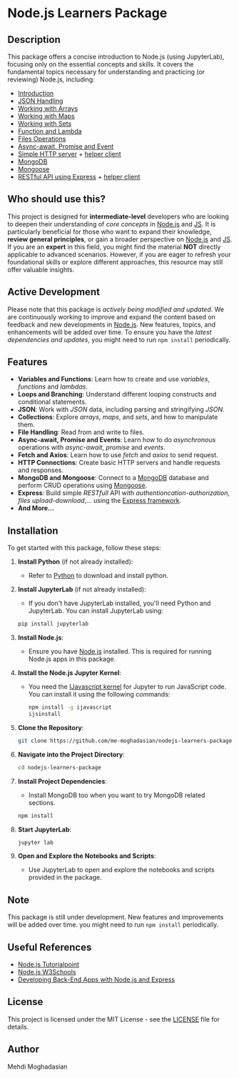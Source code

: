 # Node.js Learners Package

## Description

This package offers a concise introduction to Node.js (using JupyterLab), focusing only on the essential concepts and skills. It covers the fundamental topics necessary for understanding and practicing (or reviewing) Node.js, including:

- [Introduction](01-intro.ipynb) 
- [JSON Handling](02-object.ipynb) 
- [Working with Arrays](03-array.ipynb) 
- [Working with Maps](04-map.ipynb)
- [Working with Sets](05-set.ipynb)
- [Function and Lambda](06-function.ipynb)
- [Files Operations](07-file.ipynb)
- [Async-await, Promise and Event](08-async.ipynb)
- [Simple HTTP server](09-http-server.ipynb) + [helper client](09-http-client.ipynb)
- [MongoDB](10-mongodb.ipynb) 
- [Mongoose](11-mongoose.ipynb)
- [RESTful API using Express](12-express-server.ipynb) + [helper client](12-express-client.ipynb)


## Who should use this?

This project is designed for **intermediate-level** developers who are looking to deepen their understanding of *core concepts* in [Node.js](https://nodejs.org/) and [JS](https://javascript.com/). It is particularly beneficial for those who want to expand their knowledge, **review general principles**, or gain a broader perspective on [Node.js](https://nodejs.org/) and [JS](https://javascript.com/). If you are an **expert** in this field, you might find the material **NOT** directly applicable to advanced scenarios. However, if you are eager to refresh your foundational skills or explore different approaches, this resource may still offer valuable insights.

## Active Development

Please note that this package is *actively being modified and updated*. We are continuously working to improve and expand the content based on feedback and new developments in [Node.js](https://nodejs.org/). New features, topics, and enhancements will be added over time. To ensure you have the *latest dependencies and updates*, you might need to run `npm install` periodically.

## Features

- **Variables and Functions**: Learn how to create and use *variables*, *functions* and *lambdas*.
- **Loops and Branching**: Understand different looping constructs and conditional statements.
- **JSON**: Work with *JSON* data, including parsing and stringifying *JSON*.
- **Collections**: Explore *arrays*, *maps*, and *sets*, and how to manipulate them.
- **File Handling**: Read from and write to files.
- **Async-await, Promise and Events**: Learn how to do *asynchronous* operations with *async-await*, *promise* and *events*.
- **Fetch and Axios**: Learn how to use *fetch* and *axios* to send request.
- **HTTP Connections**: Create basic HTTP servers and handle requests and responses.
- **MongoDB and Mongoose**: Connect to a [MongoDB](https://www.mongodb.com) database and perform CRUD operations using [Mongoose](https://www.mongoosejs.com).
- **Express**: Build simple *RESTfull* API with *authentioncation-authorization*, *files upload-download*,... using the [Express framework](https://www.expressjs.com).
- **And More...**

## Installation

To get started with this package, follow these steps:

1. **Install Python** (if not already installed):
    - Refer to [Python](https://www.python.org/downloads/) to download and install python.

2. **Install JupyterLab** (if not already installed):
   - If you don't have JupyterLab installed, you'll need Python and JupyterLab. You can install JupyterLab using:
    ```bash
    pip install jupyterlab
    ```
    
3. **Install Node.js**:
   - Ensure you have [Node.js](https://nodejs.org/) installed. This is required for running Node.js apps in this package.

4. **Install the Node.js Jupyter Kernel**:
   - You need the [IJavascript kernel](https://github.com/n-riesco/ijavascript) for Jupyter to run JavaScript code. You can install it using the following commands:
     ```bash
     npm install -g ijavascript
     ijsinstall
     ```

5. **Clone the Repository**:
    ```bash
    git clone https://github.com/me-moghadasian/nodejs-learners-package.git
    ```

6. **Navigate into the Project Directory**:
    ```bash
    cd nodejs-learners-package
    ```

7. **Install Project Dependencies**:
    - Install MongoDB too when you want to try MongoDB related sections.
    ```bash
    npm install
    ```
8. **Start JupyterLab**:
    ```bash
    jupyter lab
    ```
    
9. **Open and Explore the Notebooks and Scripts**:
   - Use JupyterLab to open and explore the notebooks and scripts provided in the package.

## Note

This package is still under development. New features and improvements will be added over time. you might need to run `npm install` periodically.

## Useful References

 - [Node.js Tutorialpoint](https://www.tutorialspoint.com/nodejs/index.htm)
 - [Node.js W3Schools](https://www.w3schools.com/nodejs/)
 - [Developing Back-End Apps with Node.js and Express](https://www.coursera.org/learn/developing-backend-apps-with-nodejs-and-express)


## License

This project is licensed under the MIT License - see the [LICENSE](LICENSE) file for details.

## Author

Mehdi Moghadasian
